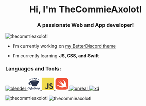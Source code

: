 <h1 align="center">Hi, I'm TheCommieAxolotl</h1>
<h3 align="center">A passionate Web and App developer!</h3>

<p align="left"> <img src="https://komarev.com/ghpvc/?username=thecommieaxolotl&label=Profile%20views&color=d274c2&style=flat" alt="thecommieaxolotl" /> </p>

- I’m currently working on [my BetterDiscord theme](https://github.com/TheCommieAxolotl/BetterDiscord-Stuff/tree/main/nightround)

- I'm currently learning **JS, CSS, and Swift**


<h3 align="left">Languages and Tools:</h3>
<p align="left"> <a href="https://www.blender.org/" target="_blank"> <img src="https://download.blender.org/branding/community/blender_community_badge_white.svg" alt="blender" width="40" height="40"/> </a> <a href="https://offeescript.org" target="_blank"> <img src="https://raw.githubusercontent.com/devicons/devicon/master/icons/coffeescript/coffeescript-original-wordmark.svg" alt="coffeescript" width="40" height="40"/> </a> <a href="https://developer.mozilla.org/en-US/docs/Web/JavaScript" target="_blank"> <img src="https://raw.githubusercontent.com/devicons/devicon/master/icons/javascript/javascript-original.svg" alt="javascript" width="40" height="40"/> </a> <a href="https://developer.apple.com/swift/" target="_blank"> <img src="https://raw.githubusercontent.com/devicons/devicon/master/icons/swift/swift-original.svg" alt="swift" width="40" height="40"/> </a> <a href="https://unrealengine.com/" target="_blank"> <img src="https://raw.githubusercontent.com/kenangundogan/fontisto/036b7eca71aab1bef8e6a0518f7329f13ed62f6b/icons/svg/brand/unreal-engine.svg" alt="unreal" width="40" height="40"/> </a> <a href="https://www.adobe.com/products/xd.html" target="_blank"> <img src="https://cdn.worldvectorlogo.com/logos/adobe-xd.svg" alt="xd" width="40" height="40"/> </a> </p>

<p><img align="left" src="https://github-readme-stats.vercel.app/api/top-langs?username=thecommieaxolotl&show_icons=true&theme=dark&locale=en&layout=compact" alt="thecommieaxolotl" /></p>

<p>&nbsp;<img align="center" src="https://github-readme-stats.vercel.app/api?username=thecommieaxolotl&show_icons=true&theme=dark&locale=en" alt="thecommieaxolotl" /></p>
